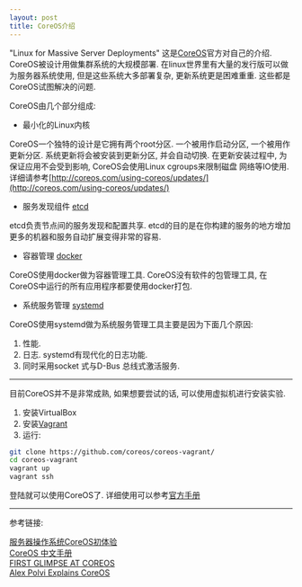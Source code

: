 ```yaml
---
layout: post
title: CoreOS介绍
---
```


"Linux for Massive Server Deployments" 这是[CoreOS](http://coreos.com/)官方对自己的介绍. 
CoreOS被设计用做集群系统的大规模部署. 在linux世界里有大量的发行版可以做为服务器系统使用, 但是这些系统大多部署复杂, 更新系统更是困难重重. 这些都是CoreOS试图解决的问题.

CoreOS由几个部分组成:

* 最小化的Linux内核

CoreOS一个独特的设计是它拥有两个root分区. 一个被用作启动分区, 一个被用作更新分区. 系统更新将会被安装到更新分区, 并会自动切换. 在更新安装过程中, 为保证应用不会受到影响, CoreOS会使用Linux cgroups来限制磁盘 网络等IO使用. 详细请参考[http://coreos.com/using-coreos/updates/](http://coreos.com/using-coreos/updates/)

* 服务发现组件 [etcd](https://github.com/coreos/etcd)

etcd负责节点间的服务发现和配置共享. etcd的目的是在你构建的服务的地方增加更多的机器和服务自动扩展变得非常的容易.

* 容器管理 [docker](http://www.docker.io/)

CoreOS使用docker做为容器管理工具. CoreOS没有软件的包管理工具, 在CoreOS中运行的所有应用程序都要使用docker打包. 

* 系统服务管理 [systemd](http://zh.wikipedia.org/wiki/Systemd)

CoreOS使用systemd做为系统服务管理工具主要是因为下面几个原因:

1. 性能. 
2. 日志. systemd有现代化的日志功能.
3. 同时采用socket 式与D-Bus 总线式激活服务.

----

目前CoreOS并不是非常成熟, 如果想要尝试的话, 可以使用虚拟机进行安装实验.

1. 安装VirtualBox
2. 安装[Vagrant](/2013/08/30/vagrant.html)
3. 运行:

```sh
git clone https://github.com/coreos/coreos-vagrant/
cd coreos-vagrant
vagrant up
vagrant ssh
```

登陆就可以使用CoreOS了. 详细使用可以参考[官方手册](http://coreos.com/docs/vagrant/)

---

参考链接:

[服务器操作系统CoreOS初体验](http://www.blogjava.net/yongboy/archive/2013/08/26/403325.html)  
[CoreOS 中文手册](https://github.com/cloudcube/coreos-manual-chinese)  
[FIRST GLIMPSE AT COREOS](http://www.sebastien-han.fr/blog/2013/09/03/first-glimpse-at-coreos/)   
[Alex Polvi Explains CoreOS](http://www.activestate.com/blog/2013/08/alex-polvi-explains-coreos)
